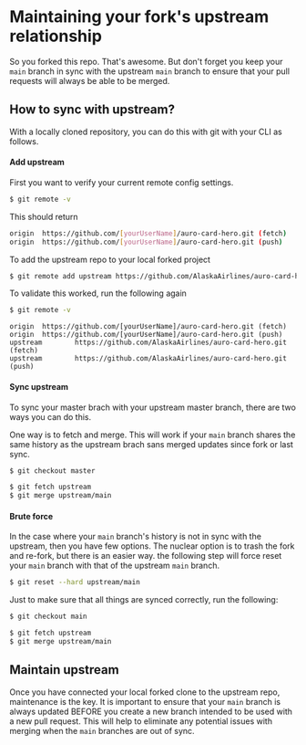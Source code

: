 # Maintaining your fork's upstream relationship

So you forked this repo. That's awesome. But don't forget you keep your `main` branch in sync with the upstream `main` branch to ensure that your pull requests will always be able to be merged.

## How to sync with upstream?

With a locally cloned repository, you can do this with git with your CLI as follows.

#### Add upstream

First you want to verify your current remote config settings.

```bash
$ git remote -v
```

This should return

```bash
origin  https://github.com/[yourUserName]/auro-card-hero.git (fetch)
origin  https://github.com/[yourUserName]/auro-card-hero.git (push)
```

To add the upstream repo to your local forked project

```bash
$ git remote add upstream https://github.com/AlaskaAirlines/auro-card-hero.git
```

To validate this worked, run the following again

```bash
$ git remote -v
```

```
origin  https://github.com/[yourUserName]/auro-card-hero.git (fetch)
origin  https://github.com/[yourUserName]/auro-card-hero.git (push)
upstream        https://github.com/AlaskaAirlines/auro-card-hero.git (fetch)
upstream        https://github.com/AlaskaAirlines/auro-card-hero.git (push)
```

#### Sync upstream

To sync your master brach with your upstream master branch, there are two ways you can do this.

One way is to fetch and merge. This will work if your `main` branch shares the same history as the upstream brach sans merged updates since fork or last sync.

```bash
$ git checkout master

$ git fetch upstream
$ git merge upstream/main
```

#### Brute force

In the case where your `main` branch's history is not in sync with the upstream, then you have few options. The nuclear option is to trash the fork and re-fork, but there is an easier way. the following step will force reset your `main` branch with that of the upstream `main` branch.

```bash
$ git reset --hard upstream/main
```

Just to make sure that all things are synced correctly, run the following:

```bash
$ git checkout main

$ git fetch upstream
$ git merge upstream/main
```

## Maintain upstream

Once you have connected your local forked clone to the upstream repo, maintenance is the key. It is important to ensure that your `main` branch is always updated BEFORE you create a new branch intended to be used with a new pull request. This will help to eliminate any potential issues with merging when the `main` branches are out of sync.
